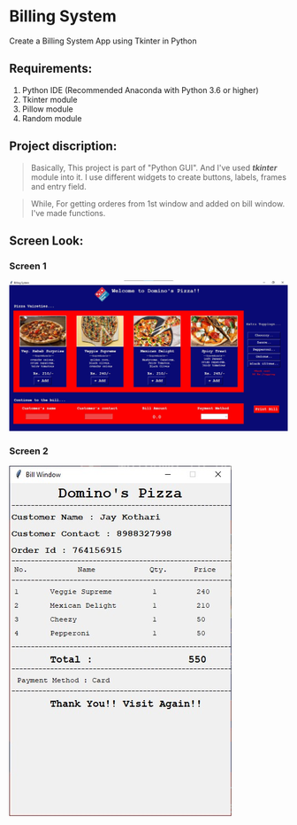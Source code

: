 # **Billing System**
Create a Billing System App using Tkinter in Python


## Requirements:
1. Python IDE (Recommended Anaconda with Python 3.6 or higher)
2. Tkinter module
3. Pillow module
4. Random module

## Project discription:
> Basically, This project is part of "Python GUI". And I've used **_tkinter_** module into it.
I use different widgets to create buttons, labels, frames and entry field.

> While, For getting orderes from 1st window and added on bill window. I've made functions.

## Screen Look:

### Screen 1

![Billing System Look](https://github.com/jaykothari-github/Bill-System/blob/main/Screen_1.jpg?raw=true)

### Screen 2

![Billing System Look](https://github.com/jaykothari-github/Bill-System/blob/main/Screen_2.jpg?raw=true)
